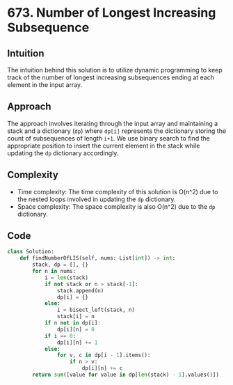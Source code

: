 # 673. Number of Longest Increasing Subsequence

## Intuition
The intuition behind this solution is to utilize dynamic programming to keep track of the number of longest increasing subsequences ending at each element in the input array.

## Approach
The approach involves iterating through the input array and maintaining a stack and a dictionary (`dp`) where `dp[i]` represents the dictionary storing the count of subsequences of length `i+1`. We use binary search to find the appropriate position to insert the current element in the stack while updating the `dp` dictionary accordingly.

## Complexity
- Time complexity: The time complexity of this solution is O(n^2) due to the nested loops involved in updating the `dp` dictionary.
- Space complexity: The space complexity is also O(n^2) due to the `dp` dictionary.

## Code
```python
class Solution:
    def findNumberOfLIS(self, nums: List[int]) -> int:
        stack, dp = [], {}
        for n in nums:
            i = len(stack)
            if not stack or n > stack[-1]:
                stack.append(n)
                dp[i] = {}
            else:
                i = bisect_left(stack, n)
                stack[i] = n
            if n not in dp[i]:
                dp[i][n] = 0
            if i == 0:
                dp[i][n] += 1
            else:
                for v, c in dp[i - 1].items():
                    if n > v:
                        dp[i][n] += c
        return sum([value for value in dp[len(stack) - 1].values()])
```
